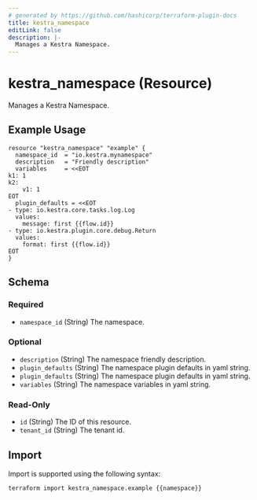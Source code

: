 ```yaml
---
# generated by https://github.com/hashicorp/terraform-plugin-docs
title: kestra_namespace
editLink: false
description: |-
  Manages a Kestra Namespace.
---
```


# kestra_namespace (Resource)

Manages a Kestra Namespace.

## Example Usage

```hcl
resource "kestra_namespace" "example" {
  namespace_id  = "io.kestra.mynamespace"
  description   = "Friendly description"
  variables     = <<EOT
k1: 1
k2:
    v1: 1
EOT
  plugin_defaults = <<EOT
- type: io.kestra.core.tasks.log.Log
  values:
    message: first {{flow.id}}
- type: io.kestra.plugin.core.debug.Return
  values:
    format: first {{flow.id}}
EOT
}
```

<!-- schema generated by tfplugindocs -->
## Schema

### Required

- `namespace_id` (String) The namespace.

### Optional

- `description` (String) The namespace friendly description.
- `plugin_defaults` (String) The namespace plugin defaults in yaml string.
- `plugin_defaults` (String) The namespace plugin defaults in yaml string.
- `variables` (String) The namespace variables in yaml string.

### Read-Only

- `id` (String) The ID of this resource.
- `tenant_id` (String) The tenant id.

## Import

Import is supported using the following syntax:

```shell
terraform import kestra_namespace.example {{namespace}}
```
